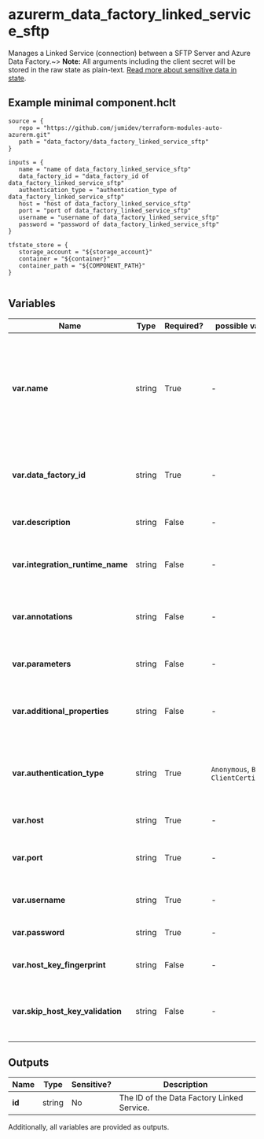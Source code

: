 # azurerm_data_factory_linked_service_sftp

Manages a Linked Service (connection) between a SFTP Server and Azure Data Factory.~> **Note:** All arguments including the client secret will be stored in the raw state as plain-text. [Read more about sensitive data in state](/docs/state/sensitive-data.html).

## Example minimal component.hclt

```hcl
source = {
   repo = "https://github.com/jumidev/terraform-modules-auto-azurerm.git" 
   path = "data_factory/data_factory_linked_service_sftp" 
}

inputs = {
   name = "name of data_factory_linked_service_sftp" 
   data_factory_id = "data_factory_id of data_factory_linked_service_sftp" 
   authentication_type = "authentication_type of data_factory_linked_service_sftp" 
   host = "host of data_factory_linked_service_sftp" 
   port = "port of data_factory_linked_service_sftp" 
   username = "username of data_factory_linked_service_sftp" 
   password = "password of data_factory_linked_service_sftp" 
}

tfstate_store = {
   storage_account = "${storage_account}" 
   container = "${container}" 
   container_path = "${COMPONENT_PATH}" 
}


```

## Variables

| Name | Type | Required? |  possible values |  Description |
| ---- | ---- | --------- |  ----------- | ----------- |
| **var.name** | string | True | -  |  Specifies the name of the Data Factory Linked Service. Changing this forces a new resource to be created. Must be unique within a data factory. See the [Microsoft documentation](https://docs.microsoft.com/azure/data-factory/naming-rules) for all restrictions. | 
| **var.data_factory_id** | string | True | -  |  The Data Factory ID in which to associate the Linked Service with. Changing this forces a new resource. | 
| **var.description** | string | False | -  |  The description for the Data Factory Linked Service. | 
| **var.integration_runtime_name** | string | False | -  |  The integration runtime reference to associate with the Data Factory Linked Service. | 
| **var.annotations** | string | False | -  |  List of tags that can be used for describing the Data Factory Linked Service. | 
| **var.parameters** | string | False | -  |  A map of parameters to associate with the Data Factory Linked Service. | 
| **var.additional_properties** | string | False | -  |  A map of additional properties to associate with the Data Factory Linked Service. | 
| **var.authentication_type** | string | True | `Anonymous`, `Basic`, `ClientCertificate`  |  The type of authentication used to connect to the web table source. Valid options are `Anonymous`, `Basic` and `ClientCertificate`. | 
| **var.host** | string | True | -  |  The SFTP server hostname. | 
| **var.port** | string | True | -  |  The TCP port number that the SFTP server uses to listen for client connection. Default value is 22. | 
| **var.username** | string | True | -  |  The username used to log on to the SFTP server. | 
| **var.password** | string | True | -  |  Password to logon to the SFTP Server for Basic Authentication. | 
| **var.host_key_fingerprint** | string | False | -  |  The host key fingerprint of the SFTP server. | 
| **var.skip_host_key_validation** | string | False | -  |  Whether to validate host key fingerprint while connecting. If set to `false`, `host_key_fingerprint` must also be set. | 



## Outputs

| Name | Type | Sensitive? | Description |
| ---- | ---- | --------- | --------- |
| **id** | string | No  | The ID of the Data Factory Linked Service. | 

Additionally, all variables are provided as outputs.
